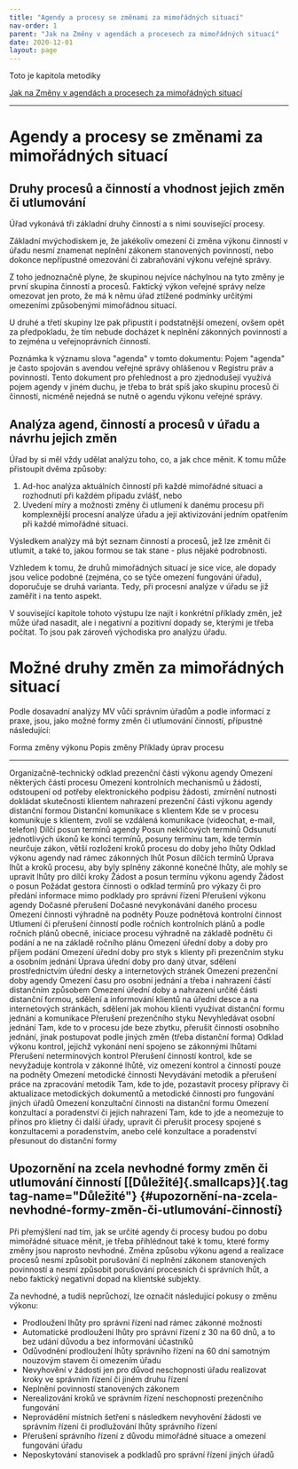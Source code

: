 ```yaml
---
title: "Agendy a procesy se změnami za mimořádných situací"
nav-order: 1
parent: "Jak na Změny v agendách a procesech za mimořádných situací"
date: 2020-12-01
layout: page
---
```


Toto je kapitola metodiky 

[Jak na Změny v agendách a procesech za mimořádných situací](index.html)

----------

# Agendy a procesy se změnami za mimořádných situací

## Druhy procesů a činností a vhodnost jejich změn či utlumování

Úřad vykonává tři základní druhy činností a s nimi související procesy.

Základní mvýchodiskem je, že jakékoliv omezení či změna výkonu činností v úřadu nesmí znamenat neplnění zákonem stanovených povinností, nebo dokonce nepřípustné omezování či zabraňování výkonu veřejné správy.

Z toho jednoznačně plyne, že skupinou nejvíce náchylnou na tyto změny je první skupina činností a procesů. Faktický výkon veřejné správy nelze omezovat jen proto, že má k němu úřad ztížené podmínky určitými omezeními způsobenými mimořádnou situací.

U druhé a třetí skupiny lze pak připustit i podstatnější omezení, ovšem opět za předpokladu, že tím nebude docházet k neplnění zákonných povinností a to zejména u veřejnoprávních činností.

Poznámka k významu slova \"agenda\" v tomto dokumentu: Pojem \"agenda\" je často spojován s avendou veřejné správy ohlášenou v Registru práv a povinností. Tento dokument pro přehlednost a pro zjednodušejí využívá pojem agendy v jiném duchu, je třeba to brát spíš jako skupinu procesů či činností, nicméně nejedná se nutně o agendu výkonu veřejné správy.

## Analýza agend, činností a procesů v úřadu a návrhu jejich změn

Úřad by si měl vždy udělat analýzu toho, co, a jak chce měnit. K tomu může přistoupit dvěma způsoby:

1.  Ad-hoc analýza aktuálních činností při každé mimořádné situaci a rozhodnutí při každém případu zvlášť, nebo
2.  Uvedení míry a možnosti změny či utlumení k danému procesu při komplexnější procesní analýze úřadu a její aktivizování jedním opatřením při každé mimořádné situaci.

Výsledkem analýzy má být seznam činností a procesů, jež lze změnit či utlumit, a také to, jakou formou se tak stane - plus nějaké podrobnosti.

Vzhledem k tomu, že druhů mimořádných situací je sice více, ale dopady jsou velice podobné (zejména, co se týče omezení fungování úřadu), doporučuje se druhá varianta. Tedy, při procesní analýze v úřadu se již zaměřit i na tento aspekt.

V související kapitole tohoto výstupu lze najít i konkrétní příklady změn, jež může úřad nasadit, ale i negativní a pozitivní dopady se, kterými je třeba počítat. To jsou pak zároveň východiska pro analýzu úřadu.

# Možné druhy změn za mimořádných situací

Podle dosavadní analýzy MV vůči správním úřadům a podle informací z praxe, jsou, jako možné formy změn či utlumování činností, přípustné následující:

  Forma změny výkonu                                                          Popis změny                                                                     Příklady úprav procesu
  --------------------------------------------------------------------------- ------------------------------------------------------------------------------- --------------------------------------------------------------------------------------------------------------------------------------------------------------------------------------------------------------------
  Organizačně-technický odklad prezenční části výkonu agendy                  Omezení některých částí procesu                                                 Omezení kontrolních mechanismů u žádostí, odstoupení od potřeby elektronického podpisu žádosti, zmírnění nutnosti dokládat skutečnosti klientem
  nahrazení prezenční části výkonu agendy distanční formou                    Distanční komunikace s klientem                                                 Kde se v procesu komunikuje s klientem, zvolí se vzdálená komunikace (videochat, e-mail, telefon)
  Dílčí posun termínů agendy                                                  Posun neklíčových termínů                                                       Odsunutí jednotlivých úkonů ke konci termínů, posuny termínu tam, kde termín neurčuje zákon, větší rozložení kroků procesu do doby jeho lhůty
  Odklad výkonu agendy nad rámec zákonných lhůt                               Posun dílčích termínů                                                           Úprava lhůt a kroků procesu, aby byly splněny zákonné konečné lhůty, ale mohly se upravit lhůty pro dílčí kroky
  Žádost a posun termínu výkonu agendy                                        Žádost o posun                                                                  Požádat gestora činnosti o odklad termínů pro výkazy či pro předání informace mimo podklady pro správní řízení
  Přerušení výkonu agendy                                                     Dočasné přerušení                                                               Dočasné nevykonávání daného procesu
  Omezení činnosti výhradně na podněty                                        Pouze podnětová kontrolní činnost                                               Utlumení či přerušení činností podle ročních kontrolních plánů a podle ročních plánů obecně, iniciace procesu výhradně na základě podnětu či podání a ne na základě ročního plánu
  Omezení úřední doby a doby pro příjem podání                                Omezení úřední doby pro styk s klienty při prezenčním styku a osobním jednání   Úprava úřední doby pro daný útvar, sdělení prostřednictvím úřední desky a internetových stránek
  Omezení prezenční doby agendy                                               Omezení času pro osobní jednání a třeba i nahrazení částí distančním způsobem   Omezení úřední doby a nahrazení určité části distanční formou, sdělení a informování klientů na úřední desce a na internetových stránkách, sdělení jak mohou klienti využívat distanční formu jednání a komunikace
  Přerušení prezenčního styku                                                 Nevyhledávat osobní jednání                                                     Tam, kde to v procesu jde beze zbytku, přerušit činnosti osobního jednání, jinak postupovat podle jiných změn (třeba distanční forma)
  Odklad výkonu kontrol, jejichž vykonání není spojeno se zákonnými lhůtami   Přerušení netermínových kontrol                                                 Přerušení činností kontrol, kde se nevyžaduje kontrola v zákonné lhůtě, viz omezení kontrol a činností pouze na podněty
  Omezení metodické činnosti                                                  Nevydávání metodik a přerušení práce na zpracování metodik                      Tam, kde to jde, pozastavit procesy přípravy či aktualizace metodických dokumentů a metodické činnosti pro fungování jiných úřadů
  Omezení konzultační činnosti na distanční formu                             Omezení konzultací a poradenství či jejich nahrazení                            Tam, kde to jde a neomezuje to přínos pro klietny či další úřady, upravit či přerušit procesy spojené s konzultacemi a poradenstvím, anebo celé konzultace a poradenství přesunout do distanční formy



## Upozornění na zcela nevhodné formy změn či utlumování činností [[Důležité]{.smallcaps}]{.tag tag-name="Důležité"} {#upozornění-na-zcela-nevhodné-formy-změn-či-utlumování-činností}

Při přemýšlení nad tím, jak se určité agendy či procesy budou po dobu mimořádné situace měnit, je třeba přihlédnout také k tomu, které formy změny jsou naprosto nevhodné. Změna způsobu výkonu agend a realizace procesů nesmí způsobit porušování či neplnění zákonem stanovených povinností a nesmí způsobit porušování procesních či správních lhůt, a nebo faktický negativní dopad na klientské subjekty.

Za nevhodné, a tudíš neprůchozí, lze označit následující pokusy o změnu výkonu:

-   Prodloužení lhůty pro správní řízení nad rámec zákonné možnosti
-   Automatické prodloužení lhůty pro správní řízení z 30 na 60 dnů, a to bez udání důvodu a bez informování účastníků
-   Odůvodnění prodloužení lhůty správního řízení na 60 dní samotným nouzovým stavem či omezením úřadu
-   Nevyhovění v žádosti jen pro důvod neschopnosti úřadu realizovat kroky ve správním řízení či jiném druhu řízení
-   Neplnění povinností stanovených zákonem
-   Nerealizování kroků ve správním řízení neschopností prezenčního fungování
-   Neprovádění místních šetření s následkem nevyhovění žádosti ve správním řízení či prodlužování lhůty správního řízení
-   Přerušení správního řízení z důvodu mimořádné situace a omezení fungování úřadu
-   Neposkytování stanovisek a podkladů pro správní řízení jiných úřadů

